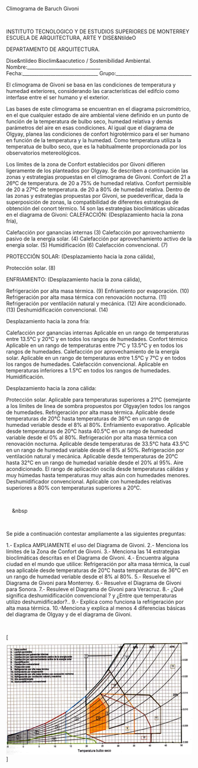 

Climograma de Baruch Givoni




 


INSTITUTO TECNOLOGICO Y DE ESTUDIOS SUPERIORES DE MONTERREY 
ESCUELA DE ARQUITECTURA, ARTE Y DISE&NtildeO 

DEPARTAMENTO DE ARQUITECTURA.

Dise&ntildeo Bioclim&aacutetico / Sostenibilidad Ambiental.
Nombre:_______________________________ 
Fecha:________________________________ 
Grupo:________________________________ 

 El climograma de Givoni se basa en las condiciones de temperatura y humedad exteriores, considerando las características del edifcio como interfase entre el ser humano y el exterior. 

Las bases de este climograma se encuentran en el diagrama psicrométrico, en el que cualquier estado de aire ambiental viene definido en un punto de función de la temperatura de bulbo seco, humedad relativa y demás parámetros del aire en esas condiciones. 
 Al igual que el diagrama de Olgyay, planea las condiciones de confort higrotérmico para el ser humano en función de la temperatura y la humedad. Como temperatura utiliza la temperatua de bulbo seco, que es la habitualmente proporcionada por los observatorios metereológicos. 

Los límites de la zona de Confort establecidos por Givoni difieren ligeramente de los planteados por Olgyay. Se describen a continuación las zonas y estrategias propuestas en el climograma de Givoni.
 Confort 
de 21 a 26ºC de temperatura.
de 20 a 75% de humedad relativa. 
 Confort permisible 
de 20 a 27ºC de temperatura.
de 20 a 80% de humedad relativa. 
Dentro de las zonas y estrategias propuestas por Givoni, se puedeverificar, dada la superposición de zonas, la compatibilidad de diferentes estrategias de obtención del conort térmico. 
14 son las estrategias bioclimáticas ubicadas en el diagrama de Givoni: 
CALEFACCIÓN: (Desplazamiento hacia la zona fría),

 Calefacción por ganancias internas (3)
 Calefacción por aprovechamiento pasivo de la energía solar. (4)
 Calefacción por aprovechamiento activo de la energía solar. (5)
 Humidificación (6)
 Calefacción convencional. (7) 

PROTECCIÓN SOLAR: (Desplazamiento hacia la zona cálida),

Protección solar. (8)

ENFRIAMIENTO: (Desplazamiento hacia la zona cálida),

 Refrigeración por alta masa térmica. (9)
 Enfriamiento por evaporación. (10) 
 Refrigeración por alta masa térmica con renovación nocturna. (11)
 Refrigeración por ventilación natural y mecánica. (12)
 Aire acondicionado. (13)
 Deshumidificación convencional. (14)



Desplazamiento hacia la zona fría: 

 Calefacción por ganancias internas 
Aplicable en un rango de temperaturas entre 13.5°C y 20°C y en todos los rangos de humedades. 
 Confort térmico
Aplicable en un rango de temperaturas entre 7°C y 13.5°C y en todos los rangos de humedades. 
 Calefacción por aprovechamiento de la energía solar.
Aplicable en un rango de temperaturas entre 1.5°C y 7°C y en todos los rangos de humedades. 
 Calefacción convencional.
Aplicable en temperaturas inferiores a 1.5°C en todos los rangos de humedades.
 Humidificación.


Desplazamiento hacia la zona cálida: 

 Protección solar.
Aplicable para temperaturas superiores a 21°C (semejante a los límites de linea de sombra propuestos por Olgyay)en todos los rangos de humedades.
 Refrigeración por alta masa térmica.
Aplicable desde temperaturas de 20°C hasta temperaturas de 36°C en un rango de humedad veriable desde el 8% al 80%.
 Enfriamiento evaporativo.
Aplicable desde temperaturas de 20°C hasta 40.5°C en un rango de humedad variable desde el 0% al 80%.
 Refrigeración por alta masa térmica con renovación nocturna.
Aplicable desde temperaturas de 33.5°C hata 43.5°C en un rango de humedad variable desde el 8% al 50%.
 Refrigeración por ventilación natural y mecánica.
Aplicable desde temperaturas de 20°C hasta 32°C en un rango de humedad variable desde el 20% al 95%.
 Aire acondicionado.
El rango de aplicación oscila desde temperaturas cálidas y muy húmedas hasta temperaturas muy altas aún con humedades menores. 
 Deshumidificador convencional.
Aplicable con humedades relativas superiores a 80% con temperaturas superiores a 20°C.




 
 
  
 
     &nbsp 
  

 
 

Se pide a continuación contestar ampliamente a las siguientes preguntas: 

1.- Explica AMPLIAMENTE el uso del Diagrama de Givoni.
2.- Menciona los límites de la Zona de Confort de Givoni.
3.- Menciona las 14 estrategias bioclimáticas descritas en el Diagrama de Givoni.
4.- Encuentra alguna ciudad en el mundo que utilice: Refrigeración por alta masa térmica, la cual sea aplicable desde temperaturas de 20°C hasta temperaturas de 36°C en un rango de humedad veriable desde el 8% al 80%. 
5.- Resuelve el Diagrama de Givoni para Monterrey.
6.- Resuelve el Diagrama de Givoni para Sonora.
7.- Resuleve el Diagrama de Givoni para Veracruz. 
8.- ¿Qué significa deshumidificación convencional ? y ¿Entre que temperaturas utilizo deshumidificador?..
9.- Explica como funciona la refrigeración por alta masa térmica. 
10.-Menciona y explica al menos 4 diferencias básicas del diagrama de Olgyay y de el diagrama de Givoni.





 

 


 
 




[![](pug_files/content/M3.20/GIVONI.jpg)]
